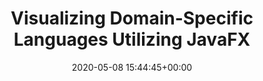 ---
authors:
- Alexander Altenhuber
categories: []
date: '2020-05-08 15:44:45+00:00'
external_link: ''
image:
  caption: ''
  focal_point: ''
  preview_only: false
slides: ''
summary: ''
tags:
- Finished
title: Visualizing Domain-Specific Languages Utilizing JavaFX
url_code: ''
url_pdf: ''
url_slides: ''
url_video: ''
---